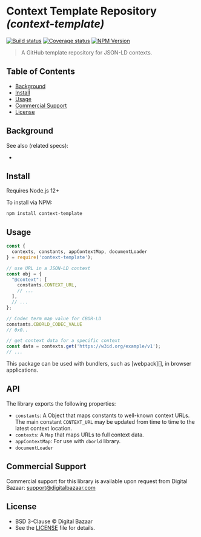 # Context Template Repository _(context-template)_

[![Build status](https://img.shields.io/github/workflow/status/digitalbazaar/context-template/Node.js%20CI)](https://github.com/digitalbazaar/context-template/actions?query=workflow%3A%22Node.js+CI%22)
[![Coverage status](https://img.shields.io/codecov/c/github/digitalbazaar/context-template)](https://codecov.io/gh/digitalbazaar/context-template)
[![NPM Version](https://img.shields.io/npm/v/context-template.svg)](https://npm.im/context-template)

> A GitHub template repository for JSON-LD contexts.

## Table of Contents

- [Background](#background)
- [Install](#install)
- [Usage](#usage)
- [Commercial Support](#commercial-support)
- [License](#license)

## Background

See also (related specs):

*

## Install

Requires Node.js 12+

To install via NPM:

```
npm install context-template
```

## Usage

```js
const {
  contexts, constants, appContextMap, documentLoader
} = require('context-template');

// use URL in a JSON-LD context
const obj = {
  "@context": [
    constants.CONTEXT_URL,
    // ...
  ],
  // ...
};

// Codec term map value for CBOR-LD
constants.CBORLD_CODEC_VALUE
// 0x0..

// get context data for a specific context
const data = contexts.get('https://w3id.org/example/v1');
// ...
```

This package can be used with bundlers, such as [webpack][], in browser
applications.

## API

The library exports the following properties:
- `constants`: A Object that maps constants to well-known context URLs. The
  main constant `CONTEXT_URL` may be updated from time to time to the
  latest context location.
- `contexts`: A `Map` that maps URLs to full context data.
- `appContextMap`: For use with `cborld` library.
- `documentLoader`


## Commercial Support

Commercial support for this library is available upon request from
Digital Bazaar: support@digitalbazaar.com

## License

- BSD 3-Clause © Digital Bazaar
- See the [LICENSE](./LICENSE) file for details.
